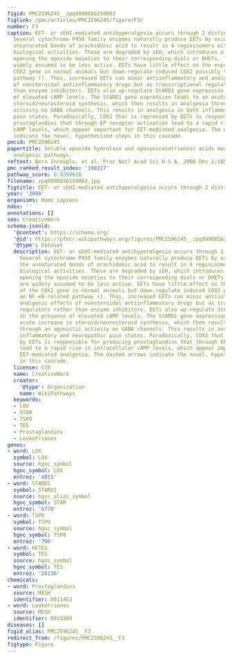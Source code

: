 ```yaml
---
figid: PMC2596245__zpq9990856250003
figlink: /pmc/articles/PMC2596245/figure/F3/
number: F3
caption: EET- or sEHI-mediated antihyperalgesia occurs through 2 distinct mechanisms.
  Several cytochrome P450 family enzymes naturally produce EETs by oxidation of the
  unsaturated bonds of arachidonic acid to result in 4 regioisomers with pleiotropic
  biological activities. These are degraded by sEH, which introduces a water molecule
  opening the epoxide moieties to their corresponding diols or DHETs. The DHETs are
  widely assumed to be less active. EETs have little effect on the expression of the
  COX2 gene in normal animals but down-regulate induced COX2 possibly through an NF-κB-related
  pathway (). Thus, increased EETs can mimic antiinflammatory and analgesic effects
  of nonsteroidal antiinflammatory drugs but as transcriptional regulators rather
  than enzyme inhibitors. EETs also up-regulate StARD1 gene expression in the presence
  of elevated cAMP levels. The StARD1 gene expression leads to an acute increase in
  steroid/neurosteroid synthesis, which then results in analgesia through an agonistic
  activity on GABA channels. This results in analgesia in both inflammatory and neuropathic
  pain states. Paradoxically, COX2 that is repressed by EETs is responsible for producing
  prostaglandins that through EP receptor activation lead to a rapid rise in intracellular
  cAMP levels, which appear important for EET-mediated analgesia. The dashed arrows
  indicate the novel, hypothesized steps in this cascade.
pmcid: PMC2596245
papertitle: Soluble epoxide hydrolase and epoxyeicosatrienoic acids modulate two distinct
  analgesic pathways.
reftext: Bora Inceoglu, et al. Proc Natl Acad Sci U S A. 2008 Dec 2;105(48):18901-18906.
pmc_ranked_result_index: '190227'
pathway_score: 0.9280616
filename: zpq9990856250003.jpg
figtitle: EET- or sEHI-mediated antihyperalgesia occurs through 2 distinct mechanisms
year: '2008'
organisms: Homo sapiens
ndex: ''
annotations: []
seo: CreativeWork
schema-jsonld:
  '@context': https://schema.org/
  '@id': https://pfocr.wikipathways.org/figures/PMC2596245__zpq9990856250003.html
  '@type': Dataset
  description: EET- or sEHI-mediated antihyperalgesia occurs through 2 distinct mechanisms.
    Several cytochrome P450 family enzymes naturally produce EETs by oxidation of
    the unsaturated bonds of arachidonic acid to result in 4 regioisomers with pleiotropic
    biological activities. These are degraded by sEH, which introduces a water molecule
    opening the epoxide moieties to their corresponding diols or DHETs. The DHETs
    are widely assumed to be less active. EETs have little effect on the expression
    of the COX2 gene in normal animals but down-regulate induced COX2 possibly through
    an NF-κB-related pathway (). Thus, increased EETs can mimic antiinflammatory and
    analgesic effects of nonsteroidal antiinflammatory drugs but as transcriptional
    regulators rather than enzyme inhibitors. EETs also up-regulate StARD1 gene expression
    in the presence of elevated cAMP levels. The StARD1 gene expression leads to an
    acute increase in steroid/neurosteroid synthesis, which then results in analgesia
    through an agonistic activity on GABA channels. This results in analgesia in both
    inflammatory and neuropathic pain states. Paradoxically, COX2 that is repressed
    by EETs is responsible for producing prostaglandins that through EP receptor activation
    lead to a rapid rise in intracellular cAMP levels, which appear important for
    EET-mediated analgesia. The dashed arrows indicate the novel, hypothesized steps
    in this cascade.
  license: CC0
  name: CreativeWork
  creator:
    '@type': Organization
    name: WikiPathways
  keywords:
  - LOX
  - STAR
  - TSPO
  - TES
  - Prostaglandins
  - Leukotrienes
genes:
- word: LOX
  symbol: LOX
  source: hgnc_symbol
  hgnc_symbol: LOX
  entrez: '4015'
- word: STARD1
  symbol: STARD1
  source: hgnc_alias_symbol
  hgnc_symbol: STAR
  entrez: '6770'
- word: TSPO
  symbol: TSPO
  source: hgnc_symbol
  hgnc_symbol: TSPO
  entrez: '706'
- word: НЕTES
  symbol: TES
  source: hgnc_symbol
  hgnc_symbol: TES
  entrez: '26136'
chemicals:
- word: Prostaglandins
  source: MESH
  identifier: D011453
- word: Leukotrienes
  source: MESH
  identifier: D015289
diseases: []
figid_alias: PMC2596245__F3
redirect_from: /figures/PMC2596245__F3
figtype: Figure
---
```


